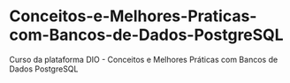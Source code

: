 # Conceitos-e-Melhores-Praticas-com-Bancos-de-Dados-PostgreSQL
Curso da plataforma DIO - Conceitos e Melhores Práticas com Bancos de Dados PostgreSQL
